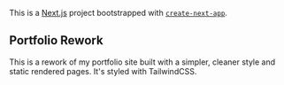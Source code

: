 This is a [Next.js](https://nextjs.org/) project bootstrapped with [`create-next-app`](https://github.com/vercel/next.js/tree/canary/packages/create-next-app).

## Portfolio Rework

This is a rework of my portfolio site built with a simpler, cleaner style and static rendered pages. It's styled with TailwindCSS.